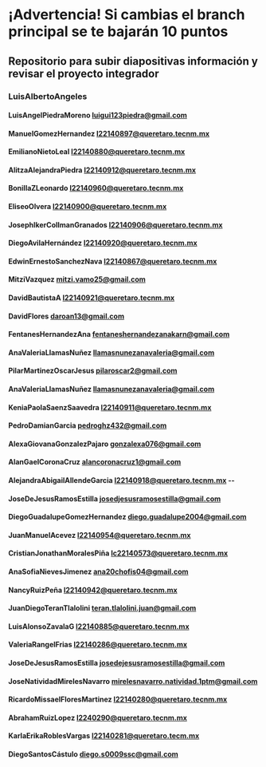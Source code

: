 # ¡Advertencia! Si cambias el branch principal se te bajarán 10 puntos
## Repositorio para subir diapositivas información y revisar el proyecto integrador

### LuisAlbertoAngeles
#### LuisAngelPiedraMoreno luigui123piedra@gmail.com
#### ManuelGomezHernandez l22140897@queretaro.tecnm.mx
#### EmilianoNietoLeal l22140880@queretaro.tecnm.mx 
#### AlitzaAlejandraPiedra l22140912@queretaro.tecnm.mx
#### BonillaZLeonardo l22140960@queretaro.tecnm.mx
#### EliseoOlvera l22140900@queretaro.tecnm.mx
#### JosephIkerCollmanGranados l22140906@queretaro.tecnm.mx
#### DiegoAvilaHernández l22140920@queretaro.tecnm.mx
#### EdwinErnestoSanchezNava l22140867@queretaro.tecnm.mx
#### MitziVazquez mitzi.vamo25@gmail.com
#### DavidBautistaA l22140921@queretaro.tecnm.mx
#### DavidFlores daroan13@gmail.com
#### FentanesHernandezAna fentaneshernandezanakarn@gmail.com
#### AnaValeriaLlamasNuñez llamasnunezanavaleria@gmail.com
#### PilarMartinezOscarJesus pilaroscar2@gmail.com
#### AnaValeriaLlamasNuñez llamasnunezanavaleria@gmail.com
#### KeniaPaolaSaenzSaavedra l22140911@queretaro.tecnm.mx
#### PedroDamianGarcia pedroghz432@gmail.com
#### AlexaGiovanaGonzalezPajaro gonzalexa076@gmail.com
#### AlanGaelCoronaCruz alancoronacruz1@gmail.com
#### AlejandraAbigailAllendeGarcia l22140918@queretaro.tecnm.mx --
#### JoseDeJesusRamosEstilla josedjesusramosestilla@gmail.com
#### DiegoGuadalupeGomezHernandez diego.guadalupe2004@gmail.com
#### JuanManuelAcevez l22140954@queretaro.tecnm.mx
#### CristianJonathanMoralesPiña lc22140573@queretaro.tecnm.mx
#### AnaSofiaNievesJimenez      ana20chofis04@gmail.com
#### NancyRuizPeña l22140942@queretaro.tecnm.mx
#### JuanDiegoTeranTlalolini teran.tlalolini.juan@gmail.com
#### LuisAlonsoZavalaG l22140885@queretaro.tecnm.mx
#### ValeriaRangelFrias l22140286@queretaro.tecnm.mx
#### JoseDeJesusRamosEstilla josedejesusramosestilla@gmail.com
#### JoseNatividadMirelesNavarro mirelesnavarro.natividad.1ptm@gmail.com
#### RicardoMissaelFloresMartinez l22140280@queretaro.tecnm.mx
#### AbrahamRuizLopez l2240290@queretaro.tecnm.mx
#### KarlaErikaRoblesVargas l22140281@queretaro.tecm.mx
#### DiegoSantosCástulo  diego.s0009ssc@gmail.com
